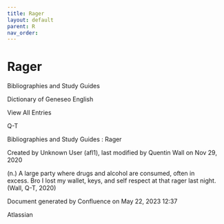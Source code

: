 ```yaml
---
title: Rager
layout: default
parent: R
nav_order:
---
```


# Rager

Bibliographies and Study Guides

Dictionary of Geneseo English

View All Entries

Q-T

Bibliographies and Study Guides : Rager

Created by  Unknown User (afl1), last modified by  Quentin Wall on Nov 29, 2020

(n.) A large party where drugs and alcohol are consumed, often in excess. Bro I lost my wallet, keys, and self respect at that rager last night.(Wall, Q-T, 2020)

Document generated by Confluence on May 22, 2023 12:37

Atlassian
